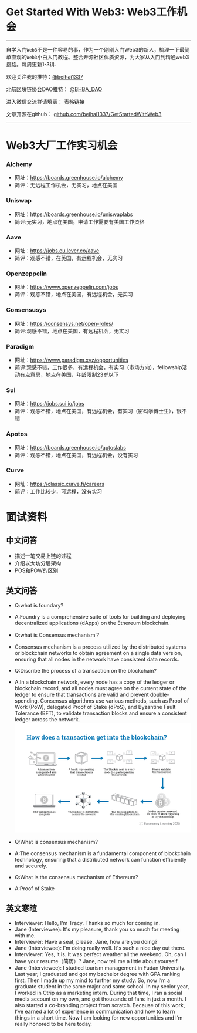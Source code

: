 # Get Started With Web3: Web3工作机会

---

自学入门`Web3`不是一件容易的事，作为一个刚刚入门Web3的新人，梳理一下最简单直观的`Web3`小白入门教程。整合开源社区优质资源，为大家从入门到精通web3指路。每周更新1-3讲.

欢迎关注我的推特：[@beihai1337](https://twitter.com/beihai1337)

北航区块链协会DAO推特： [@BHBA_DAO](https://twitter.com/BHBA_DAO)

进入微信交流群请填表： [表格链接](https:)

文章开源在github： [github.com/beihai1337/GetStartedWithWeb3](https://github.com/beihai1337/GetStartedWithWeb3)

---
# Web3大厂工作实习机会

### Alchemy 
+ 网址：https://boards.greenhouse.io/alchemy
+ 简评：无远程工作机会，无实习，地点在美国
### Uniswap
+ 网址：https://boards.greenhouse.io/uniswaplabs
+ 简评:无实习，地点在美国，申请工作需要有美国工作资格
### Aave
+ 网址：https://jobs.eu.lever.co/aave
+ 简评：观感不错，在英国，有远程机会，无实习
### Openzeppelin
+ 网址：https://www.openzeppelin.com/jobs
+ 简评：观感不错，地点在美国，有远程机会，无实习
### Consensusys
+ 网址：https://consensys.net/open-roles/
+ 简评:观感不错，地点在美国，有远程机会，无实习
### Paradigm
+ 网址：https://www.paradigm.xyz/opportunities
+ 简评:观感不错，工作很多，有远程机会，有实习（市场方向），fellowship活动有点意思，地点在美国，年龄限制23岁以下
### Sui
+ 网址：https://jobs.sui.io/jobs
+ 简评：观感不错，地点在美国，有远程机会，有实习（密码学博士生），很不错
### Apotos
+ 网址：https://boards.greenhouse.io/aptoslabs
+ 简评：观感不错，地点在美国，有远程机会，没有实习
### Curve
+ 网址：https://classic.curve.fi/careers
+ 简评：工作比较少，可远程，没有实习

# 面试资料
## 中文问答
+ 描述一笔交易上链的过程
+ 介绍以太坊分层架构
+ POS和POW的区别

## 英文问答
+ Q:what is foundary?
+ A:Foundry is a comprehensive suite of tools for building and deploying decentralized applications (dApps) on the Ethereum blockchain.

+ Q:what is Consensus mechanism？
+ Consensus mechanism is a process utilized by the distributed systems or blockchain networks to obtain agreement on a single data version, ensuring that all nodes in the network have consistent data records.

+ Q:Discribe the process of a transaction on the blockchain?
+ A:In a blockchain network, every node has a copy of the ledger or blockchain record, and all nodes must agree on the current state of the ledger to ensure that transactions are valid and prevent double-spending. Consensus algorithms use various methods, such as Proof of Work (PoW), delegated Proof of Stake (dPoS), and Byzantine Fault Tolerance (BFT), to validate transaction blocks and ensure a consistent ledger across the network.
![](./img/01.png)

+ Q:What is consensus mechanism?
+ A:The consensus mechanism is a fundamental component of blockchain technology, ensuring that a distributed network can function efficiently and securely.

+ Q:What is the consensus mechanism of Ethereum?
+ A:Proof of Stake

## 英文寒暄
+ Interviewer: Hello, I'm Tracy. Thanks so much for coming in.
+ Jane (Interviewee): It's my pleasure, thank you so much for meeting with me.
+ Interviewer: Have a seat, please. Jane, how are you doing?
+ Jane (Interviewee): I'm doing really well. It's such a nice day out there. 
+ Interviewer: Yes, it is. It was perfect weather all the weekend. Oh, can I have your resume（简历）? Jane, now tell me a little about yourself.
+ Jane (Interviewee): I studied tourism management in Fudan University. Last year, I graduated and got my bachelor degree with GPA ranking first. Then I made up my mind to further my study. So, now I’m a graduate student in the same major and same school. In my senior year, I worked in Ctrip as a marketing intern. During that time, I ran a social media account on my own, and got thousands of fans in just a month. I also started a co-branding project from scratch. Because of this work, I’ve earned a lot of experience in communication and how to learn things in a short time. Now I am looking for new opportunities and I’m really honored to be here today.